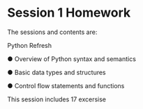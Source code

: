# Session 1 Homework

The sessions and contents are:

Python Refresh

● Overview of Python syntax and semantics

● Basic data types and structures

● Control flow statements and functions

This session includes 17 excersise


